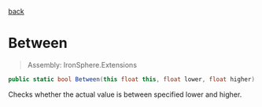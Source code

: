 ﻿

[back](/IronSphere.Extensions/types/FloatExtension)

# Between

> Assembly: IronSphere.Extensions

```csharp
public static bool Between(this float this, float lower, float higher)
```

Checks whether the actual value is between specified lower and higher.

 